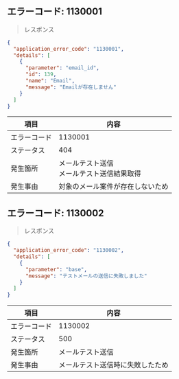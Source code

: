 ## エラーコード: 1130001

> レスポンス

```json
{
  "application_error_code": "1130001",
  "details": [
    {
      "parameter": "email_id",
      "id": 139,
      "name": "Email",
      "message": "Emailが存在しません"
    }
  ]
}
```

| 項目|内容|
--- | ---
エラーコード|1130001
ステータス|404
発生箇所|メールテスト送信<br />メールテスト送信結果取得
発生事由|対象のメール案件が存在しないため

## エラーコード: 1130002

> レスポンス

```json
{
  "application_error_code": "1130002",
  "details": [
    {
      "parameter": "base",
      "message": "テストメールの送信に失敗しました"
    }
  ]
}
```

| 項目|内容|
--- | ---
エラーコード|1130002
ステータス|500
発生箇所|メールテスト送信
発生事由|メールテスト送信時に失敗したため

